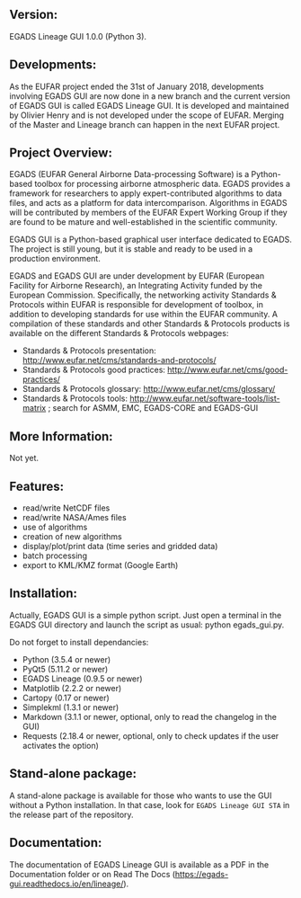 Version:
-------

EGADS Lineage GUI 1.0.0 (Python 3).


Developments:
-------------

As the EUFAR project ended the 31st of January 2018, developments involving EGADS GUI are now done in a new branch and the current version of EGADS GUI is called EGADS Lineage GUI. It is developed and maintained by Olivier Henry and is not developed under the scope of EUFAR. Merging of the Master and Lineage branch can happen in the next EUFAR project.


Project Overview:
-----------------

EGADS (EUFAR General Airborne Data-processing Software) is a Python-based toolbox for processing airborne atmospheric data. EGADS provides a framework for researchers to apply expert-contributed algorithms to data files, and acts as a platform for data intercomparison. Algorithms in EGADS will be contributed by members of the EUFAR Expert Working Group if they are found to be mature and well-established in the scientific community.

EGADS GUI is a Python-based graphical user interface dedicated to EGADS. The project is still young, but it is stable and ready to be used in a production environment. 

EGADS and EGADS GUI are under development by EUFAR (European Facility for Airborne Research), an Integrating Activity funded by the European Commission. Specifically, the networking activity Standards & Protocols within EUFAR is responsible for development of toolbox, in addition to developing standards for use within the EUFAR community. A compilation of these standards and other Standards & Protocols products is available on the different Standards & Protocols webpages: 
* Standards & Protocols presentation: http://www.eufar.net/cms/standards-and-protocols/
* Standards & Protocols good practices: http://www.eufar.net/cms/good-practices/
* Standards & Protocols glossary: http://www.eufar.net/cms/glossary/
* Standards & Protocols tools: http://www.eufar.net/software-tools/list-matrix ; search for ASMM, EMC, EGADS-CORE and EGADS-GUI
  

More Information:
-----------------

Not yet.


Features:
---------

* read/write NetCDF files
* read/write NASA/Ames files
* use of algorithms
* creation of new algorithms
* display/plot/print data (time series and gridded data)
* batch processing
* export to KML/KMZ format (Google Earth)


Installation:
-------------

Actually, EGADS GUI is a simple python script. Just open a terminal in the EGADS GUI directory and launch the script as usual: python egads_gui.py.

Do not forget to install dependancies:
* Python (3.5.4 or newer)
* PyQt5 (5.11.2 or newer)
* EGADS Lineage (0.9.5 or newer)
* Matplotlib (2.2.2 or newer)
* Cartopy (0.17 or newer)
* Simplekml (1.3.1 or newer)
* Markdown (3.1.1 or newer, optional, only to read the changelog in the GUI)
* Requests (2.18.4 or newer, optional, only to check updates if the user activates the option)


Stand-alone package:
--------------------

A stand-alone package is available for those who wants to use the GUI without a Python installation. In that case, look for ``EGADS Lineage GUI STA`` in the release part of the repository.


Documentation:
--------------

The documentation of EGADS Lineage GUI is available as a PDF in the Documentation folder or on Read The Docs (https://egads-gui.readthedocs.io/en/lineage/).
